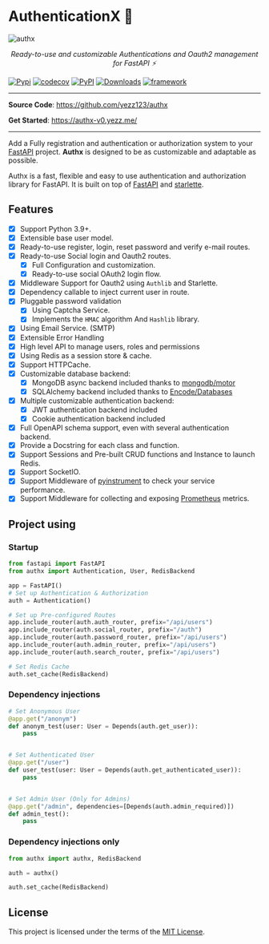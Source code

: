 # AuthenticationX 💫

![authx](https://user-images.githubusercontent.com/52716203/136962014-280d82b0-0640-4ee5-9a11-b451b338f6d8.png)

<p align="center">
    <em>Ready-to-use and customizable Authentications and Oauth2 management for FastAPI ⚡</em>
</p>

[![Pypi](https://img.shields.io/pypi/pyversions/AuthX.svg?color=%2334D058)](https://pypi.org/project/AuthX)
[![codecov](https://codecov.io/gh/yezz123/AuthX/branch/0.X.X-fix/graph/badge.svg)](https://codecov.io/gh/yezz123/AuthX)
[![PyPI](https://badge.fury.io/py/authx.svg)](https://badge.fury.io/py/authx)
[![Downloads](https://pepy.tech/badge/authx)](https://pepy.tech/project/authx)
[![framework](https://img.shields.io/badge/Framework-FastAPI-blue?style)](https://fastapi.tiangolo.com/)

<!--  -->

---

**Source Code**: <https://github.com/yezz123/authx>

**Get Started**: <https://authx-v0.yezz.me/>

---

Add a Fully registration and authentication or authorization system to your
[FastAPI](https://fastapi.tiangolo.com/) project. **Authx** is designed to be as
customizable and adaptable as possible.

Authx is a fast, flexible and easy to use authentication and authorization
library for FastAPI. It is built on top of
[FastAPI](https://fastapi.tiangolo.com/) and
[starlette](https://www.starlette.io/).

## Features

- [x] Support Python 3.9+.
- [x] Extensible base user model.
- [x] Ready-to-use register, login, reset password and verify e-mail routes.
- [x] Ready-to-use Social login and Oauth2 routes.
    - [x] Full Configuration and customization.
    - [x] Ready-to-use social OAuth2 login flow.
- [x] Middleware Support for Oauth2 using `Authlib` and Starlette.
- [x] Dependency callable to inject current user in route.
- [x] Pluggable password validation
    - [x] Using Captcha Service.
    - [x] Implements the `HMAC` algorithm And `Hashlib` library.
- [x] Using Email Service. (SMTP)
- [x] Extensible Error Handling
- [x] High level API to manage users, roles and permissions
- [x] Using Redis as a session store & cache.
- [x] Support HTTPCache.
- [x] Customizable database backend:
    - [x] MongoDB async backend included thanks to
          [mongodb/motor](https://github.com/mongodb/motor)
    - [x] SQLAlchemy backend included thanks to
          [Encode/Databases](https://github.com/encode/databases)
- [x] Multiple customizable authentication backend:
    - [x] JWT authentication backend included
    - [x] Cookie authentication backend included
- [x] Full OpenAPI schema support, even with several authentication backend.
- [x] Provide a Docstring for each class and function.
- [x] Support Sessions and Pre-built CRUD functions and Instance to launch
      Redis.
- [x] Support SocketIO.
- [x] Support Middleware of [pyinstrument](https://pyinstrument.readthedocs.io/)
      to check your service performance.
- [x] Support Middleware for collecting and exposing [Prometheus](https://prometheus.io/) metrics.

## Project using

### Startup

```py
from fastapi import FastAPI
from authx import Authentication, User, RedisBackend

app = FastAPI()
# Set up Authentication & Authorization
auth = Authentication()

# Set up Pre-configured Routes
app.include_router(auth.auth_router, prefix="/api/users")
app.include_router(auth.social_router, prefix="/auth")
app.include_router(auth.password_router, prefix="/api/users")
app.include_router(auth.admin_router, prefix="/api/users")
app.include_router(auth.search_router, prefix="/api/users")

# Set Redis Cache
auth.set_cache(RedisBackend)
```

### Dependency injections

```py
# Set Anonymous User
@app.get("/anonym")
def anonym_test(user: User = Depends(auth.get_user)):
    pass


# Set Authenticated User
@app.get("/user")
def user_test(user: User = Depends(auth.get_authenticated_user)):
    pass


# Set Admin User (Only for Admins)
@app.get("/admin", dependencies=[Depends(auth.admin_required)])
def admin_test():
    pass
```

### Dependency injections only

```python
from authx import authx, RedisBackend

auth = authx()

auth.set_cache(RedisBackend)
```

## License

This project is licensed under the terms of the [MIT License](license.md).

